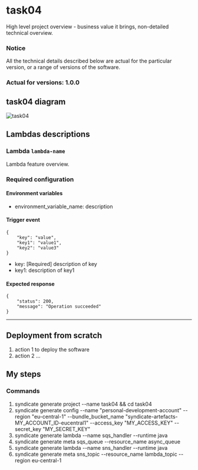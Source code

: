 # task04

High level project overview - business value it brings, non-detailed technical overview.

### Notice
All the technical details described below are actual for the particular
version, or a range of versions of the software.
### Actual for versions: 1.0.0

## task04 diagram

![task04](pics/task04_diagram.png)

## Lambdas descriptions

### Lambda `lambda-name`
Lambda feature overview.

### Required configuration
#### Environment variables
* environment_variable_name: description

#### Trigger event
```buildoutcfg
{
    "key": "value",
    "key1": "value1",
    "key2": "value3"
}
```
* key: [Required] description of key
* key1: description of key1

#### Expected response
```buildoutcfg
{
    "status": 200,
    "message": "Operation succeeded"
}
```
---

## Deployment from scratch
1. action 1 to deploy the software
2. action 2
...
## My steps

### Commands
1) syndicate generate project --name task04 && cd task04
2) syndicate generate config --name "personal-development-account" --region "eu-central-1" --bundle_bucket_name "syndicate-artefacts-MY_ACCOUNT_ID-eucentral1" --access_key "MY_ACCESS_KEY" --secret_key "MY_SECRET_KEY"
3) syndicate generate lambda --name sqs_handler --runtime java
4) syndicate generate meta sqs_queue --resource_name async_queue
5) syndicate generate lambda --name sns_handler --runtime java
6) syndicate generate meta sns_topic --resource_name lambda_topic --region eu-central-1

